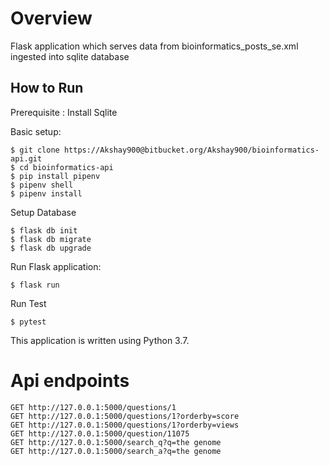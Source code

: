 # Overview
Flask application which serves data from bioinformatics_posts_se.xml ingested into 
sqlite database 

## How to Run

Prerequisite : 
Install Sqlite

Basic setup:
    

    $ git clone https://Akshay900@bitbucket.org/Akshay900/bioinformatics-api.git 
    $ cd bioinformatics-api
    $ pip install pipenv
    $ pipenv shell
    $ pipenv install
    
Setup Database

    $ flask db init
    $ flask db migrate
    $ flask db upgrade  

Run Flask application:

    $ flask run
    
Run Test 

    $ pytest

This application is written using Python 3.7.

# Api endpoints 

```
GET http://127.0.0.1:5000/questions/1
GET http://127.0.0.1:5000/questions/1?orderby=score
GET http://127.0.0.1:5000/questions/1?orderby=views
GET http://127.0.0.1:5000/question/11075
GET http://127.0.0.1:5000/search_q?q=the genome
GET http://127.0.0.1:5000/search_a?q=the genome

```

